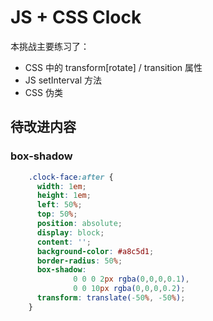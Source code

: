 # JS + CSS Clock

本挑战主要练习了：

- CSS 中的 transform[rotate] / transition 属性
- JS setInterval 方法
- CSS 伪类

## 待改进内容

### box-shadow

```css
    .clock-face:after {
      width: 1em;
      height: 1em;
      left: 50%;
      top: 50%;
      position: absolute;
      display: block;
      content: '';
      background-color: #a8c5d1;
      border-radius: 50%;
      box-shadow:
              0 0 0 2px rgba(0,0,0,0.1),
              0 0 10px rgba(0,0,0,0.2);
      transform: translate(-50%, -50%);
    }
```